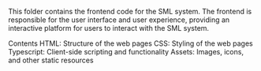This folder contains the frontend code for the SML system. The frontend is responsible for the user interface and user experience, providing an interactive platform for users to interact with the SML system.

Contents
HTML: Structure of the web pages
CSS: Styling of the web pages
Typescript: Client-side scripting and functionality
Assets: Images, icons, and other static resources
